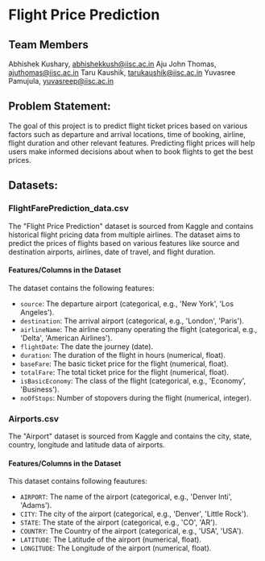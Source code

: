 # Flight Price Prediction

## Team Members
Abhishek Kushary, abhishekkush@iisc.ac.in​
Aju John Thomas, ajuthomas@iisc.ac.in​
Taru Kaushik, tarukaushik@iisc.ac.in​
Yuvasree Pamujula, yuvasreep@iisc.ac.in

## Problem Statement:
The goal of this project is to predict flight ticket prices based on various factors such as departure and arrival locations, time of booking, airline, flight duration and other relevant features. Predicting flight prices will help users make informed decisions about when to book flights to get the best prices.

## Datasets:

### FlightFarePrediction_data.csv
The "Flight Price Prediction" dataset is sourced from Kaggle and contains historical flight pricing data from multiple airlines. The dataset aims to predict the prices of flights based on various features like source and destination airports, airlines, date of travel, and flight duration.

#### Features/Columns in the Dataset
The dataset contains the following features:
- `source`: The departure airport (categorical, e.g., 'New York', 'Los Angeles').
- `destination`: The arrival airport (categorical, e.g., 'London', 'Paris').
- `airlineName`: The airline company operating the flight (categorical, e.g., 'Delta', 'American Airlines').
- `flightDate`: The date the journey (date).
- `duration`: The duration of the flight in hours (numerical, float).
- `baseFare`: The basic ticket price for the flight (numerical, float).
- `totalFare`: The total ticket price for the flight (numerical, float).
- `isBasicEconomy`: The class of the flight (categorical, e.g., 'Economy', 'Business').
- `noOfStops`: Number of stopovers during the flight (numerical, integer).

### Airports.csv
The "Airport" dataset is sourced from Kaggle and contains the city, state, country, longitude and latitude data of airports.

#### Features/Columns in the Dataset
This dataset contains following feautures:
- `AIRPORT`: The name of the airport (categorical, e.g., 'Denver Inti', 'Adams').
- `CITY`: The city of the airport (categorical, e.g., 'Denver', 'Little Rock').
-  `STATE`: The state of the airport (categorical, e.g., 'CO', 'AR').
- `COUNTRY`: The Country of the airport (categorical, e.g., 'USA', 'USA').
- `LATITUDE`: The Latitude of the airport (numerical, float).
- `LONGITUDE`: The Longitude of the airport (numerical, float).


